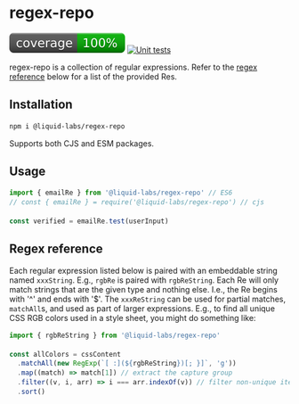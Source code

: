 # regex-repo
![coverage: 100%](./.readme-assets/coverage.svg) [![Unit tests](https://github.com/liquid-labs/regex-repo/actions/workflows/unit-tests-node.yaml/badge.svg)](https://github.com/liquid-labs/regex-repo/actions/workflows/unit-tests-node.yaml)

regex-repo is a collection of regular expressions. Refer to the [regex reference](#regex-reference) below for a list of the provided Res.

## Installation

```bash
npm i @liquid-labs/regex-repo
```

Supports both CJS and ESM packages.

## Usage

```javascript
import { emailRe } from '@liquid-labs/regex-repo' // ES6
// const { emailRe } = require('@liquid-labs/regex-repo') // cjs

const verified = emailRe.test(userInput)
```

## Regex reference

Each regular expression listed below is paired with an embeddable string named `xxxString`. E.g., `rgbRe` is paired with `rgbReString`. Each Re will only match strings that are the given type and nothing else. I.e., the Re begins with '^' and ends with '$'. The `xxxReString` can be used for partial matches, `matchAll`s, and used as part of larger expressions. E.g., to find all unique CSS RGB colors used in a style sheet, you might do something like:

```javascript
import { rgbReString } from '@liquid-labs/regex-repo'

const allColors = cssContent
  .matchAll(new RegExp(`[ :](${rgbReString})[; }]`, 'g'))
  .map((match) => match[1]) // extract the capture group
  .filter((v, i, arr) => i === arr.indexOf(v)) // filter non-unique items
  .sort()
```
